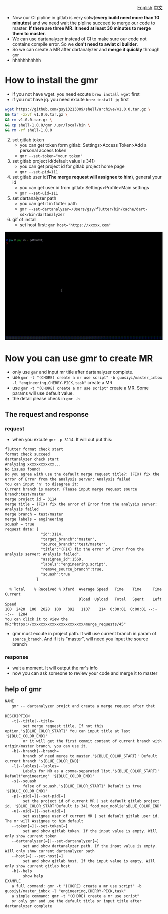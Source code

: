 <p align="right" ><a href="./README.md">English</a>|<a href="./README-ZH.md">中文</a></p>

- Now our CI pipline in gitlab is very solw(**every build need more than 10 minutes**) and we need wait the pipline succeed to merge our code to master. **If there are three MR. It need at least 30 minutes to merge them to master**.
- We can use dartanalyzer instead of CI to make sure our code not contains compile error. So we **don't need to awiat ci builder**.
- So we can create a MR after dartanalyzer and **merge it quickly** through `gmr`
- hhhhhhhhhhh

# How to install the gmr
   - if you not have wget. you need excute `brew install wget` first
   - if you not have jq. you need excute `brew install jq` first
```bash
wget https://github.com/gsy13213009/shell/archive/v1.0.0.tar.gz \
&& tar -zxvf v1.0.0.tar.gz \
&& rm v1.0.0.tar.gz \
&& cp shell-1.0.0/gmr /usr/local/bin \
&& rm -rf shell-1.0.0
```
2. set gitlab token
   - you can get token form gitlab: Settings>Access Token>Add a personal access token
   - `gmr --set-token="your token"`
3. set gitlab project id(default value is 341)
   - you can get project id for gitlab project home page
   - `gmr --set-pid=111`
4. set gitlab user id(**The merge request will assignee to him**), general your id
   - you can get user id from gitlab: Settings>Profile>Main settings
   - `gmr --set-uid=111`
5. set dartanalyzer path
   - you can get it in flutter path
   - `gmr --set-dartanalyzer=/Users/gsy/flutter/bin/cache/dart-sdk/bin/dartanalyzer`
6. gif of install
   - set host first: `gmr host="https://xxxxx.com"`
   
  ![gif of install](image/gmr_init.gif)
   
# Now you can use gmr to create MR
- only use `gmr` and input mr title after dartanalyzer complete.
- use `gmr -t "(CHORE) create a mr use script" -b guosiyi/master_inbox -l "engineering,CHERRY-PICK,task"` create a MR
- use `gmr -t "(CHORE) create a mr use script"` create a MR. Some params will use default value.
- the detail please check in `gmr -h` 

## The request and response
### request
- when you excute `gmr -p 3114`. It will out put this:
```
flutter format check start
format check succeed
dartanalyzer check start
Analyzing xxxxxxxxxxxx...
No issues found!
Do you agree with use the default merge request title?: (FIX) fix the error of Error from the analysis server: Analysis failed
You can input 'n' to disagree it:
Current branch is master. Please input merge request source branch:test/master
merge project id = 3114 
merge title = (FIX) fix the error of Error from the analysis server: Analysis failed 
merge branch = test/master 
merge labels = engineering 
squash = true 
request data: {
                "id":3114,
                "target_branch":"master",
                "source_branch":"test/master",
                "title":"(FIX) fix the error of Error from the analysis server: Analysis failed",
                "assignee_id":1569,
                "labels":"engineering,script",
                "remove_source_branch":true,
                "squash":true
              }

  % Total    % Received % Xferd  Average Speed   Time    Time     Time  Current
                                 Dload  Upload   Total   Spent    Left  Speed
100  2420  100  2028  100   392   1107    214  0:00:01  0:00:01 --:--:--  1284
You can click it to view the MR:"https://xxxxxxxxxxxxxxxxxxxxxxx/merge_requests/45"
```
- gmr must excute in project path. It will use current branch in param of `source_branch`. And if it is "master", will need you input the source branch

### response
- wait a moment. It will output the mr's info 
- now you can ask someone to review your code and merge it to master

## help of gmr
```
NAME
   gmr -- dartanalyzer projct and create a merge request after that

DESCRIPTION
   -t|--title|--title=
        set merge request title. If not this option.'${BLUE_COLOR_START}' You can input title at last '${BLUE_COLOR_END}'
        or it will get the first commit content of current branch with origin/master branch, you can use it.
   -b|--branch|--branch=
        branch of need merge to master.'${BLUE_COLOR_START}' Default current branch '${BLUE_COLOR_END}'
   -l|--lables|--lables=
        Labels for MR as a comma-separated list.'${BLUE_COLOR_START}' Default"engineering" '${BLUE_COLOR_END}'
   -s|--squash
        false of squash.'${BLUE_COLOR_START}' Default is true '${BLUE_COLOR_END}'
   -p|--pid[=]|--set-pid[=]
        set the project id of current MR | set default gitlab project id. '$BLUE_COLOR_START'Default is 341 food_mex_moblie'$BLUE_COLOR_END'
   -u|--uid[=]|--set-uid[=]
        set assignee user of current MR | set default gitlab user id. The mr will Assignee to him default
   --token[=]|--set-token[=]
        set and show gitlab token. If the input value is empty. Will only show current token
   --dartanalyzer[=]|--set-dartanalyzer[=]
        set and show dartanalyzer path. If the input value is empty. Will only show current dartanalyzer path
   --host[=]|--set-host[=]
        set and show gitlab host. If the input value is empty. Will only show current gitlab host
   -h|--help
        show help
EXAMPLE
   a full command: gmr -t "(CHORE) create a mr use script" -b guosiyi/master_inbox -l "engineering,CHERRY-PICK,task"
   a simple command: gmr -t "(CHORE) create a mr use script"
   or only gmr and use the default title or input title after dartanalyzer complete
```
